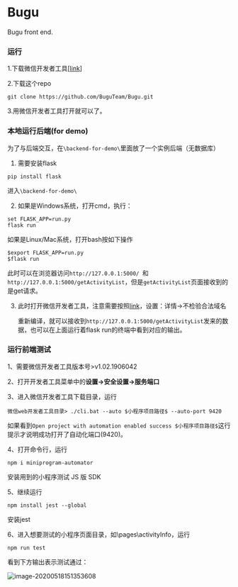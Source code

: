 # Bugu

Bugu front end.



### 运行

1.下载微信开发者工具[[link](https://developers.weixin.qq.com/miniprogram/dev/devtools/download.html)]

2.下载这个repo

```
git clone https://github.com/BuguTeam/Bugu.git
```

3.用微信开发者工具打开就可以了。



### 本地运行后端(for demo)

为了与后端交互，在`\backend-for-demo\`里面放了一个实例后端（无数据库）



1. 需要安装flask

```
pip install flask
```

进入`\backend-for-demo\`

2. 如果是Windows系统，打开cmd，执行：

```
set FLASK_APP=run.py
flask run
```

如果是Linux/Mac系统，打开bash按如下操作

```
$export FLASK_APP=run.py
$flask run
```

此时可以在浏览器访问`http://127.0.0.1:5000/ `和`http://127.0.0.1:5000/getActivityList`，但是`getActivityList`页面接收到的是get请求。



3. 此时打开微信开发者工具，注意需要按照[link]( https://blog.csdn.net/qq506930427/article/details/99972670 )，设置：详情->不检验合法域名

   重新编译，就可以接收到`http://127.0.0.1:5000/getActivityList`发来的数据，也可以在上面运行着flask run的终端中看到对应的输出。

### 运行前端测试

1、需要微信开发者工具版本号>v1.02.1906042

2、打开开发者工具菜单中的**设置->安全设置->服务端口**

3、进入微信开发者工具下载目录，运行

```
微信web开发者工具目录> ./cli.bat --auto $小程序项目路径$ --auto-port 9420
```

如果看到`Open project with automation enabled success $小程序项目路径$`这行提示才说明成功打开了自动化端口(9420)。

4、打开命令行，运行

```
npm i miniprogram-automator
```

安装用到的小程序测试 JS 版 SDK

5、继续运行

```
npm install jest --global
```

安装jest

6、进入想要测试的小程序页面目录，如\pages\activityInfo，运行

```
npm run test
```

看到下方输出表示测试通过：

![image-20200518151353608](C:\Users\SRB\AppData\Roaming\Typora\typora-user-images\image-20200518151353608.png)